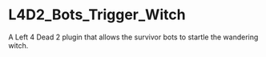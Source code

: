 # L4D2_Bots_Trigger_Witch
 A Left 4 Dead 2 plugin that allows the survivor bots to startle the wandering witch.
